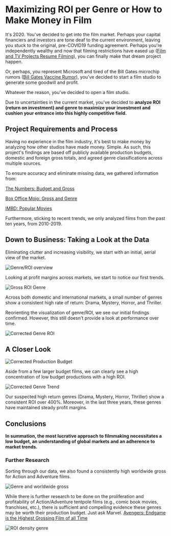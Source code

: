 # Maximizing ROI per Genre or How to Make Money in Film

It's 2020. You've decided to get into the film market. Perhaps your capital financiers and investors are tone deaf to the current environment, leaving you stuck to the original, pre-COVID19 funding agreement. Perhaps you're independently wealthy and now that filming restrictions have eased up ([Film and TV Projects Resume Filming](https://www.nme.com/news/film/tv-and-film-projects-batman-recommence-filming-uk-coronavirus-2679830)), you can finally make that dream project happen.

Or, perhaps, you represent Microsoft and tired of the Bill Gates microchip rumors ([Bill Gates Vaccine Rumor](https://www.businessinsider.com/bill-gates-spurns-conspiracy-wants-vaccine-to-give-people-microchips-2020-7)), you've decided to start a film studio to generate some goodwill and profit.

Whatever the reason, you've decided to open a film studio.

Due to uncertainties in the current market, you've decided to **analyze ROI (return on investment) and genre to maximize your investment and cushion your entrance into this highly competitive field.**

## Project Requirements and Process

Having no experience in the film industry, it's best to make money by analyzing how other studios have made money. Simple. As such, this project's findings are based off publicly available production budgets, domestic and foreign gross totals, and agreed genre classifications across multiple sources.

To ensure accuracy and eliminate missing data, we gathered information from:

[The Numbers: Budget and Gross](https://www.the-numbers.com/movie/budgets)

[Box Office Mojo: Gross and Genre](https://www.boxofficemojo.com/chart/top_lifetime_gross_adjusted/?adjust_gross_to=2020&ref_=bo_cso_ac)

[IMBD: Popular Movies](https://www.imdb.com/chart/moviemeter?pf_rd_m=A2FGELUUNOQJNL&pf_rd_p=f64ddce8-e7c9-426a-a97f-375b1c7263f2&pf_rd_r=RPYP1M5Q4HVKDH3E1H4S&pf_rd_s=right-2&pf_rd_t=15051&pf_rd_i=genre&ref_=ft_gnr_mvch_1)

Furthermore, sticking to recent trends, we only analyzed films from the past ten years, from 2010-2019.

## Down to Business: Taking a Look at the Data

Eliminating clutter and increasing visibility, we start with an initial, aerial view of the market.

![Genre/ROI overview](images/2020/07/genre-roi-overview.png)

Looking at profit margins across markets, we start to notice our first trends.

![Gross ROI Genre](/assets/Gross%20ROI%20Genre.png)

Across both domestic and international markets, a small number of genres show a consistent high rate of return: Drama, Mystery, Horror, and Thriller.

Reorienting the visualization of genre/ROI, we see our initial findings confirmed. However, this still doesn't provide a look at performance over time.


![Corrected Genre ROI ](images/2020/07/corrected-genre-roi.png)
## A Closer Look

![Corrected Production Budget ](images/2020/07/corrected-production-budget.png)

Aside from a few larger budget films, we can clearly see a high concentration of low budget productions with a high ROI.

![Corrected Genre Trend](images/2020/07/corrected-genre-trend.png)

Our suspected high return genres (Drama, Mystery, Horror, Thriller) show a consistent ROI over 400%. Moreover, in the last three years, these genres have maintained steady profit margins.

## Conclusions

**In summation, the most lucrative approach to filmmaking necessitates a low budget, an understanding of global markets and an adherence to market trends.**


### Further Research

Sorting through our data, we also found a consistently high worldwide gross for Action and Adventure films.

![Genre and worldwide gross](/assets/Genre%20and%20worldwide%20gross.png)

While there is further research to be done on the proliferation and profitability of Action/Adventure tentpole films (e.g., comic book movies, franchises, etc.), there is sufficient and compelling evidence these genres may be worth their production budget. Just ask Marvel. [Avengers: Endgame is the Highest Grossing Film of all Time](https://www.cnbc.com/2019/07/21/avengers-endgame-is-the-highest-grossing-film-of-all-time.html#:~:text=%E2%80%9CAvengers%3A%20Endgame%E2%80%9D%20is%20now,Avatar's%E2%80%9D%20record%20of%20%242.7897%20billion.)

![ROI density genre](/assets/ROI%20density%20genre.png)
